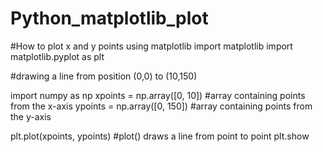 # Python_matplotlib_plot
#How to plot x and y points using matplotlib
import matplotlib
import matplotlib.pyplot as plt

#drawing a line from position (0,0) to (10,150)

import numpy as np
xpoints = np.array([0, 10]) #array containing points from the x-axis
ypoints = np.array([0, 150]) #array containing points from the y-axis

plt.plot(xpoints, ypoints) #plot() draws a line from point to point
plt.show
